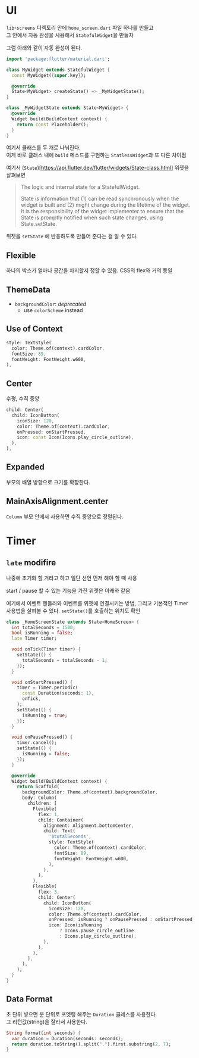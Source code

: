 # UI

`lib`-`screens` 디렉토리 안에 `home_screen.dart` 파일 하나를 만들고  
그 안에서 자동 완성을 사용해서 `StatefulWidget`을 만들자

그럼 아래와 같이 자동 완성이 된다.

```dart
import 'package:flutter/material.dart';

class MyWidget extends StatefulWidget {
  const MyWidget({super.key});

  @override
  State<MyWidget> createState() => _MyWidgetState();
}

class _MyWidgetState extends State<MyWidget> {
  @override
  Widget build(BuildContext context) {
    return const Placeholder();
  }
}
```

여기서 클래스를 두 개로 나눠진다.  
이게 바로 클래스 내에 `build` 메소드를 구현하는 `StatlessWidget`과 또 다른 차이점

여기서 (`State`)[https://api.flutter.dev/flutter/widgets/State-class.html] 위젯을 살펴보면

> The logic and internal state for a StatefulWidget.
>
> State is information that (1) can be read synchronously when the widget is built and (2) might change during the lifetime of the widget. It is the responsibility of the widget implementer to ensure that the State is promptly notified when such state changes, using State.setState.

위젯을 `setState` 에 반응하도록 만들어 준다는 걸 알 수 있다.

## Flexible

하나의 박스가 얼마나 공간을 차지할지 정할 수 있음. CSS의 flex와 거의 동일

## ThemeData

- `backgroundColor`: _deprecated_
  - use `colorScheme` instead

## Use of Context

```dart
style: TextStyle(
  color: Theme.of(context).cardColor,
  fontSize: 89,
  fontWeight: FontWeight.w600,
),
```

## Center

수평, 수직 중앙

```dart
child: Center(
  child: IconButton(
    iconSize: 120,
    color: Theme.of(context).cardColor,
    onPressed: onStartPressed,
    icon: const Icon(Icons.play_circle_outline),
  ),
),
```

## Expanded

부모의 배열 방향으로 크기를 확장한다.

## MainAxisAlignment.center

`Column` 부모 안에서 사용하면 수직 중앙으로 정렬된다.

# Timer

## `late` modifire

나중에 초기화 할 거라고 하고 일단 선언 먼저 해야 할 때 사용

start / pause 할 수 있는 기능을 가진 위젯은 아래와 같음

여기에서 이벤트 핸들러와 이벤트를 위젯에 연결시키는 방법, 그리고 기본적인 Timer 사용법을 살펴볼 수 있다.
`setState()`를 호출하는 위치도 확인

```dart
class _HomeScreenState extends State<HomeScreen> {
  int totalSeconds = 1500;
  bool isRunning = false;
  late Timer timer;

  void onTick(Timer timer) {
    setState(() {
      totalSeconds = totalSeconds - 1;
    });
  }

  void onStartPressed() {
    timer = Timer.periodic(
      const Duration(seconds: 1),
      onTick,
    );
    setState(() {
      isRunning = true;
    });
  }

  void onPausePressed() {
    timer.cancel();
    setState(() {
      isRunning = false;
    });
  }

  @override
  Widget build(BuildContext context) {
    return Scaffold(
      backgroundColor: Theme.of(context).backgroundColor,
      body: Column(
        children: [
          Flexible(
            flex: 1,
            child: Container(
              alignment: Alignment.bottomCenter,
              child: Text(
                '$totalSeconds',
                style: TextStyle(
                  color: Theme.of(context).cardColor,
                  fontSize: 89,
                  fontWeight: FontWeight.w600,
                ),
              ),
            ),
          ),
          Flexible(
            flex: 3,
            child: Center(
              child: IconButton(
                iconSize: 120,
                color: Theme.of(context).cardColor,
                onPressed: isRunning ? onPausePressed : onStartPressed,
                icon: Icon(isRunning
                    ? Icons.pause_circle_outline
                    : Icons.play_circle_outline),
              ),
            ),
          ),
        ],
      ),
    );
  }
}
```

## Data Format

초 단위 넣으면 분 단위로 포멧팅 해주는 `Duration` 클레스를 사용한다.  
그 리턴값(string)을 잘라서 사용한다.

```dart
String format(int seconds) {
  var duration = Duration(seconds: seconds);
  return duration.toString().split(".").first.substring(2, 7);
}
```

